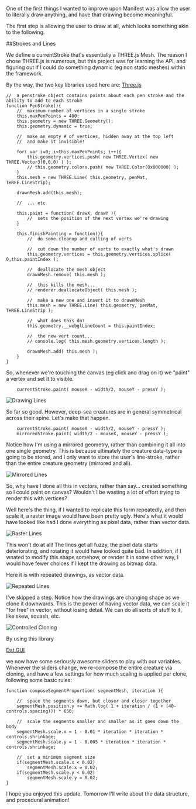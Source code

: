 One of the first things I wanted to improve upon Manifest was allow the user to literally draw anything, and have that drawing become meaningful.

The first step is allowing the user to draw at all, which looks something akin to the following.

##Strokes and Lines

We define a currentStroke that's essentially a THREE.js Mesh. The reason I chose THREE.js is numerous, but this project was for learning the API, and figuring out if I could do something dynamic (eg non static meshes) within the framework.

By the way, the two key libraries used here are:
[Three.js](https://github.com/mrdoob/three.js/ "Three.js")

```
//	a penstroke object contains points about each pen stroke and the ability to add to each stroke
function PenStroke(){
	//	maximum number of vertices in a single stroke
	this.maxPenPoints = 400;
	this.geometry = new THREE.Geometry();
	this.geometry.dynamic = true;

	//	make an empty # of vertices, hidden away at the top left
	//	and make it invisible!

	for( var i=0; i<this.maxPenPoints; i++){
		this.geometry.vertices.push( new THREE.Vertex( new THREE.Vector3(0,0,0) ) );	
		// this.geometry.colors.push( new THREE.Color(0x000000) );
	}			
	this.mesh = new THREE.Line( this.geometry, penMat, THREE.LineStrip);

	drawnMesh.add(this.mesh);			

	//	... etc
	
	this.paint = function( drawX, drawY ){
		//	sets the position of the next vertex we're drawing		
	}    	

	this.finishPainting = function(){
		//	do some cleanup and culling of verts					
	
		//	cut down the number of verts to exactly what's drawn
		this.geometry.vertices = this.geometry.vertices.splice( 0,this.paintIndex );				

		//	deallocate the mesh object
		drawnMesh.remove( this.mesh );

		//	this kills the mesh...
		// renderer.deallocateObject( this.mesh );

		//	make a new one and insert it to drawnMesh
		this.mesh = new THREE.Line( this.geometry, penMat, THREE.LineStrip );

		//	what does this do?
		this.geometry.__webglLineCount = this.paintIndex;

		//	the new vert count...
		// console.log( this.mesh.geometry.vertices.length );

		drawnMesh.add( this.mesh );
	}
}
```

So, whenever we're touching the canvas (eg click and drag on it) we "paint" a vertex and set it to visible. 

```
	currentStroke.paint( mouseX - width/2, mouseY - pressY );
```

![Drawing Lines](project_images/drawinglines.gif?raw=true "Drawing Lines")

So far so good. However, deep-sea creatures are in general symmetrical across their spine. Let's make that happen.

```
	currentStroke.paint( mouseX - width/2, mouseY - pressY );
	mirroredStroke.paint( width/2 - mouseX, mouseY - pressY );
```

Notice how I'm using a mirrored geometry, rather than combining it all into one single geometry. This is because ultimately the creature data-type is going to be stored, and I only want to store the user's line-stroke, rather than the entire creature geometry (mirrored and all).

![Mirrored Lines](project_images/mirroredlines.gif?raw=true "Mirrored Lines")

So, why have I done all this in vectors, rather than say... created something so I could paint on canvas? Wouldn't I be wasting a lot of effort trying to render this with vertices?

Well here's the thing, if I wanted to replicate this form repeatedly, and then scale it, a raster image would have been pretty ugly. Here's what it would have looked like had I done everything as pixel data, rather than vector data.

![Raster Lines](project_images/rastermockup.png?raw=true "Raster Lines")

This won't do at all! The lines get all fuzzy, the pixel data starts deteriorating, and rotating it would have looked quite bad. In addition, if I wnated to modify this shape somehow, or render it in some other way, I would have fewer choices if I kept the drawing as bitmap data.

Here it is with repeated drawings, as vector data.

![Repeated Lines](project_images/repeateddrawings.png?raw=true "Repeated Lines")

I've skipped a step. Notice how the drawings are changing shape as we clone it downwards. This is the power of having vector data, we can scale it "for free" in vector, without losing detail. We can do all sorts of stuff to it, like skew, squash, etc.

![Controlled Cloning](project_images/controlled_cloning.png?raw=true "Controlled Cloning")

By using this library

[Dat.GUI](https://code.google.com/p/dat-gui/ "Dat.GUI")

we now have some seriously awesome sliders to play with our variables. Whenever the sliders change, we re-compose the entire creature via cloning, and have a few settings for how much scaling is applied per clone, following some basic rules:

```
function composeSegmentProportion( segmentMesh, iteration ){

	//	space the segments down, but closer and closer together
	segmentMesh.position.y += Math.log( 1 + iteration / (1 + (40-controls.spacing))) * 650;

	//	scale the segments smaller and smaller as it goes down the body
	segmentMesh.scale.x = 1 - 0.01 * iteration * iteration * controls.shrinkage;
	segmentMesh.scale.y = 1 - 0.005 * iteration * iteration * controls.shrinkage;

	//	set a minimum segment size
	if(segmentMesh.scale.x < 0.02)
		segmentMesh.scale.x = 0.02;
	if(segmentMesh.scale.y < 0.02)
		segmentMesh.scale.y = 0.02;			    	
}
```

I hope you enjoyed this update. Tomorrow I'll write about the data structure, and procedural animation!